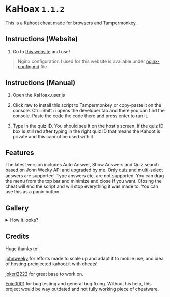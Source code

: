 
# KaHoax `1.1.2`

This is a Kahoot cheat made for browsers and Tampermonkey.

## Instructions (Website)

1. Go to [this website](https://kahoax.krwclassic.com) and use!

> Nginx configuration I used for this website is available under [nginx-config.md](https://github.com/KRWCLASSIC/KaHoax/blob/main/nginx-config.md) file.

## Instructions (Manual)

1. Open the KaHoax.user.js

2. Click raw to install this script to Tampermonkey or copy-paste it on the console. Ctrl+Shift+i opens the developer tab and there you can find the console. Paste the code the code there and press enter to run it.

3. Type in the quiz ID. You should see it on the host's screen. If the quiz ID box is still red after typing in the right quiz ID that means the Kahoot is private and this cannot be used with it.

## Features

The latest version includes Auto Answer, Show Answers and Quiz search based on John Weeky API and upgraded by me. Only quiz and multi-select answers are supported. Type answers etc. are not supported. You can drag the menu from the top bar and minimize and close if you want. Closing the cheat will end the script and will stop everything it was made to. You can use this as a panic button.

## Gallery

<details>
<summary>How it looks?</summary>

![KaHoax1](https://github.com/user-attachments/assets/1fe21909-7c32-4b12-89d4-955e1b95eb0e)

![KaHoax2](https://github.com/user-attachments/assets/6ad6c3df-22d2-421b-9989-482c36cc6e25)

</details>

## Credits

Huge thanks to:

[johnweeky](https://github.com/johnweeky) for efforts made to scale up and adapt it to mobile use, and idea of hosting preinjected kahoot.it with cheats!

[jokeri2222](github.com/jokeri2222) for great base to work on.

[Epic0001](https://github.com/Epic0001) for bug testing and general bug fixing. Without his help, this project would be way outdated and not fully working piece of cheatware.
